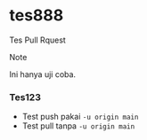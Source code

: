 # tes888
Tes Pull Rquest

> [!Note]
> Ini hanya uji coba.


### Tes123 

- Test push pakai ``-u origin main``  
- Test pull tanpa ``-u origin main``
